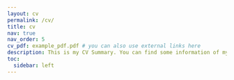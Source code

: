 ```yaml
---
layout: cv
permalink: /cv/
title: cv
nav: true
nav_order: 5
cv_pdf: example_pdf.pdf # you can also use external links here
description: This is my CV Summary. You can find some information of my academic and professional track.
toc:
  sidebar: left
---
```


